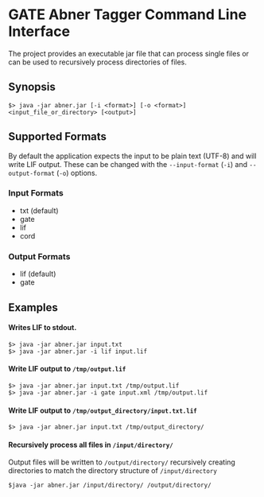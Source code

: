 # GATE Abner Tagger Command Line Interface

The project provides an executable jar file that can process single files or can be used to recursively process directories of files.

## Synopsis

``` 
$> java -jar abner.jar [-i <format>] [-o <format>] <input_file_or_directory> [<output>]
```

## Supported Formats

By default the application expects the input to be plain text (UTF-8) and will write LIF output.  These can be changed with the `--input-format` (`-i`) and `--output-format` (`-o`) options.

### Input Formats

- txt (default)
- gate
- lif
- cord

### Output Formats

- lif (default)
- gate


## Examples

#### Writes LIF to stdout.
```
$> java -jar abner.jar input.txt
$> java -jar abner.jar -i lif input.lif
```

#### Write LIF output to `/tmp/output.lif`
``` 
$> java -jar abner.jar input.txt /tmp/output.lif
$> java -jar abner.jar -i gate input.xml /tmp/output.lif
``` 

#### Write LIF output to `/tmp/output_directory/input.txt.lif`
``` 
$> java -jar abner.jar input.txt /tmp/output_directory/
```

#### Recursively process all files in `/input/directory/`
Output files will be written to `/output/directory/` recursively creating directories to match the directory structure of `/input/directory`

``` 
$java -jar abner.jar /input/directory/ /output/directory/
```